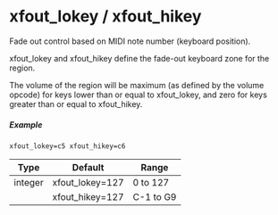 ---
---
# xfout_lokey / xfout_hikey

Fade out control based on MIDI note number (keyboard position).

xfout_lokey and xfout_hikey define the fade-out keyboard zone for the region.

The volume of the region will be maximum (as defined by the volume opcode) for
keys lower than or equal to xfout_lokey,
and zero for keys greater than or equal to xfout_hikey.

##### Example

```
xfout_lokey=c5 xfout_hikey=c6
```

| Type    | Default         | Range     |
| ---     | ---             | ---       |
| integer | xfout_lokey=127 | 0 to 127  |
|         | xfout_hikey=127 | C-1 to G9 |
